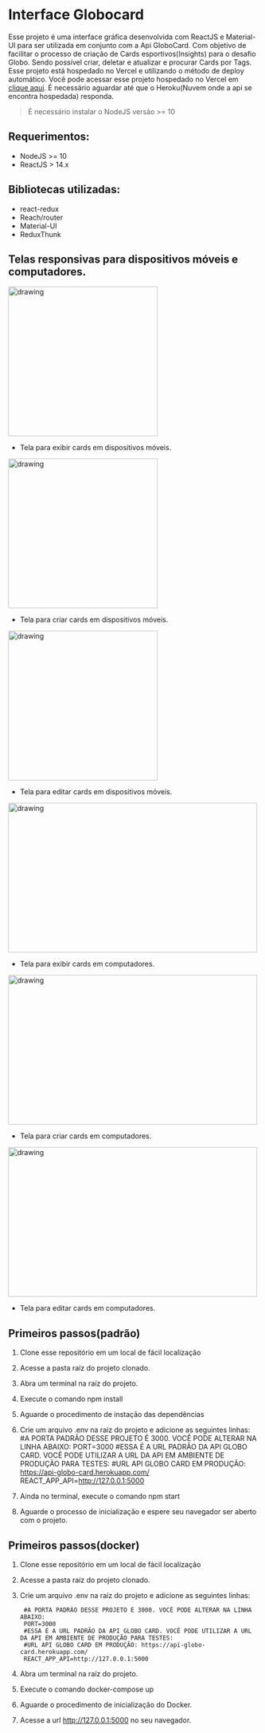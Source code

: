 # Interface Globocard

Esse projeto é uma interface gráfica desenvolvida com ReactJS e Material-UI para ser utilizada em conjunto com a Api GloboCard. Com objetivo de facilitar o processo de criação de Cards esportivos(Insights) para o desafio Globo. Sendo possível criar, deletar e atualizar e procurar Cards por Tags. Esse projeto está hospedado no Vercel e utilizando o método de deploy automático. Você pode acessar esse projeto hospedado no Vercel em [clique aqui](https://interface-globo-card-desafio.vercel.app/). É necessário aguardar até que o Heroku(Nuvem onde a api se encontra hospedada) responda.

> É necessário instalar o NodeJS versão >= 10

## Requerimentos:

- NodeJS >= 10
- ReactJS > 14.x


## Bibliotecas utilizadas:

- react-redux
- Reach/router
- Material-UI
- ReduxThunk

## Telas responsivas para dispositivos móveis e computadores.

<img src="github/images/mobile_feed.png" alt="drawing" width="300"/>

- Tela para exibir cards em dispositivos móveis.

<img src="github/images/mobile_create.png" alt="drawing" width="300"/>

- Tela para criar cards em dispositivos móveis.

<img src="github/images/mobile_edit.png" alt="drawing" width="300"/>

- Tela para editar cards em dispositivos móveis.

<img src="github/images/pc_feed.png" alt="drawing" width="500" height="300"/>

- Tela para exibir cards em computadores.

<img src="github/images/pc_create.png" alt="drawing" width="500" height="300"/>

- Tela para criar cards em computadores.

<img src="github/images/pc_edit.png" alt="drawing" width="500" height="300"/>

- Tela para editar cards em computadores.


## Primeiros passos(padrão)
1. Clone esse repositório em um local de fácil localização
2. Acesse a pasta raíz do projeto clonado.
3. Abra um terminal na raíz do projeto.
4. Execute o comando npm install
5. Aguarde o procedimento de instação das dependências
6. Crie um arquivo .env na raíz do projeto e adicione as seguintes linhas:
        #A PORTA PADRÃO DESSE PROJETO É 3000. VOCÊ PODE ALTERAR NA LINHA ABAIXO:
        PORT=3000
        #ESSA É A URL PADRÃO DA API GLOBO CARD. VOCÊ PODE UTILIZAR A URL DA API EM AMBIENTE DE PRODUÇÃO PARA TESTES:
        #URL API GLOBO CARD EM PRODUÇÃO: https://api-globo-card.herokuapp.com/
        REACT_APP_API=http://127.0.0.1:5000

6. Ainda no terminal, execute o comando npm start
7. Aguarde o processo de inicialização e espere seu navegador ser aberto com o projeto.

## Primeiros passos(docker)
1. Clone esse repositório em um local de fácil localização
2. Acesse a pasta raíz do projeto clonado.
3. Crie um arquivo .env na raíz do projeto e adicione as seguintes linhas:

        #A PORTA PADRÃO DESSE PROJETO É 3000. VOCÊ PODE ALTERAR NA LINHA ABAIXO:
        PORT=3000
        #ESSA É A URL PADRÃO DA API GLOBO CARD. VOCÊ PODE UTILIZAR A URL DA API EM AMBIENTE DE PRODUÇÃO PARA TESTES:
        #URL API GLOBO CARD EM PRODUÇÃO: https://api-globo-card.herokuapp.com/
        REACT_APP_API=http://127.0.0.1:5000

4. Abra um terminal na raíz do projeto.
5. Execute o comando docker-compose up
6. Aguarde o procedimento de inicialização do Docker.
7. Acesse a url http://127.0.0.1:5000 no seu navegador.